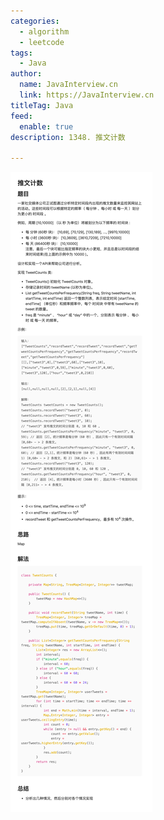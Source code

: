 ```yaml
---
categories:
  - algorithm
  - leetcode
tags:
  - Java
author: 
  name: JavaInterview.cn
  link: https://JavaInterview.cn
titleTag: Java
feed:
  enable: true
description: 1348. 推文计数

---
```


![1348.png](../../../media/pictures/leetcode/1348.png)